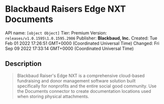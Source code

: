 # Blackbaud Raisers Edge NXT Documents
API name: `[object Object]`
Tier: Premium
Version: `releases/v1.0.1595\1.0.1595.2986`
Publisher: **Blackbaud, Inc.**
Created: Tue Feb 01 2022 17:26:51 GMT+0000 (Coordinated Universal Time)
Changed: Fri Sep 09 2022 17:33:14 GMT+0000 (Coordinated Universal Time)

## Description
> Blackbaud Raiser's Edge NXT is a comprehensive cloud-based fundraising and donor management software solution built specifically for nonprofits and the entire social good community. Use the Documents connector to create documentation locations used when storing physical attachments.
